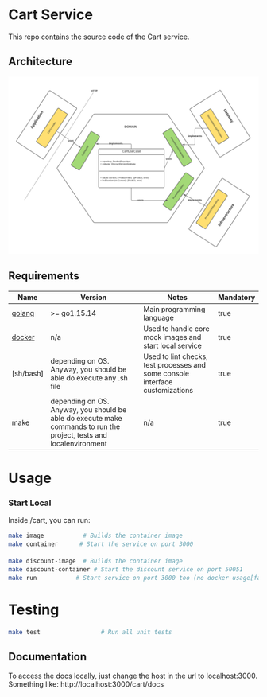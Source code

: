 # Cart Service

This repo contains the source code of the Cart service.

## Architecture

![alt text](./hexagonal-macro.png "Title")

## Requirements

| Name | Version | Notes | Mandatory
|------|---------|---------|---------|
| [golang](https://golang.org/dl/) | >= go1.15.14 | Main programming language | true
| [docker](https://www.docker.com/) | n/a | Used to handle core mock images and start local service | true
| [sh/bash] | depending on OS. Anyway, you should be able do execute any .sh file | Used to lint checks, test processes and some console interface customizations | true
| [make](https://www.gnu.org/software/make/) | depending on OS. Anyway, you should be able do execute make commands to run the project, tests and localenvironment | n/a | true

# Usage

### Start Local
Inside /cart, you can run:
```bash
make image           # Builds the container image
make container      # Start the service on port 3000

make discount-image  # Builds the container image
make discount-container # Start the discount service on port 50051
make run           # Start service on port 3000 too (no docker usage[fast-way])
```

# Testing

```bash
make test                 # Run all unit tests
```
## Documentation

To access the docs locally, just change the host in the url to localhost:3000. Something like: http://localhost:3000/cart/docs
